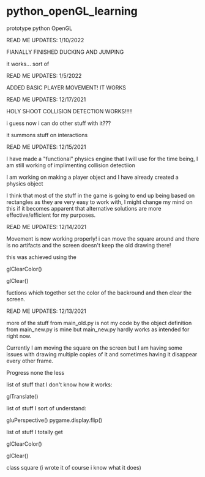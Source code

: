 # python_openGL_learning
 prototype python OpenGL

READ ME UPDATES: 1/10/2022

FIANALLY FINISHED DUCKING AND JUMPING

it works...
sort of


READ ME UPDATES: 1/5/2022

ADDED BASIC PLAYER MOVEMENT! IT WORKS


READ ME UPDATES: 12/17/2021

HOLY SHOOT COLLISION DETECTION WORKS!!!!!

i guess now i can do other stuff with it???

it summons stuff on interactions


READ ME UPDATES: 12/15/2021

I have made a "functional" physics engine that I will use for the time being, I am still working of implimenting collision detectiion

I am working on making a player object and I have already created a physics object

I think that most of the stuff in the game is going to end up being based on rectangles as they are very easy to work with, I might change my mind on this if it becomes apparent that alternative solutions are more effective/efficient for my purposes. 

READ ME UPDATES: 12/14/2021

Movement is now working properly! i can move the square around and there is no artifacts and the screen doesn't keep the old drawing there!

this was achieved using the 

glClearColor()

glClear()

fuctions which together set the color of the backround and then clear the screen.


READ ME UPDATES: 12/13/2021

more of the stuff from main_old.py is not my code by the object definition from main_new.py is mine but main_new.py hardly works as intended for right now.

Currently I am moving the square on the screen but I am having some issues with drawing multiple copies of it and sometimes having it disappear every other frame.

Progress none the less

list of stuff that I don't know how it works:

glTranslate()

list of stuff I sort of understand:

gluPerspective()
pygame.display.flip()

list of stuff I totally get

glClearColor()

glClear()

class square (i wrote it of course i know what it does)

